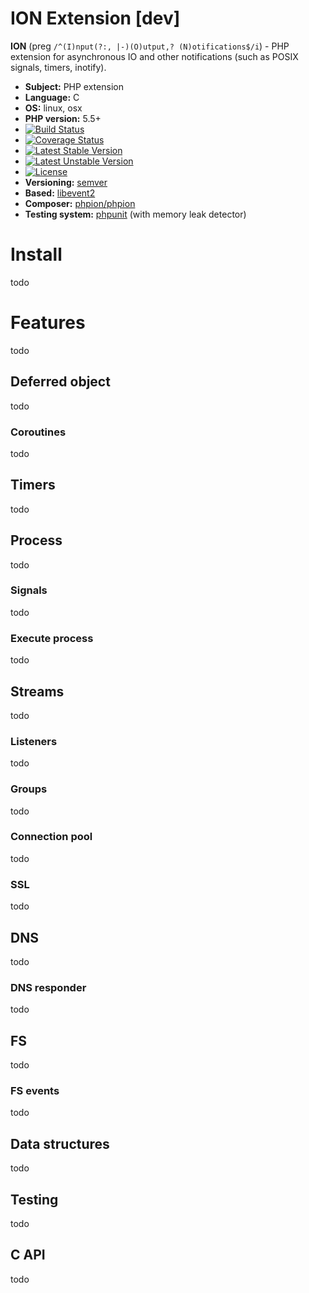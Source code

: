 ION Extension [dev]
===================

**ION** (preg `/^(I)nput(?:, |-)(O)utput,? (N)otifications$/i`) - PHP extension for asynchronous IO and other notifications (such as POSIX signals, timers, inotify).

* **Subject:** PHP extension
* **Language:** C
* **OS:** linux, osx
* **PHP version:** 5.5+
* [![Build Status](https://travis-ci.org/php-ion/php-ion.png?branch=master)](https://travis-ci.org/php-ion/php-ion)
* [![Coverage Status](https://coveralls.io/repos/php-ion/php-ion/badge.svg?branch=master&service=github)](https://coveralls.io/github/php-ion/php-ion?branch=master)
* [![Latest Stable Version](https://poser.pugx.org/phpion/phpion/v/stable)](https://packagist.org/packages/phpion/phpion)
* [![Latest Unstable Version](https://poser.pugx.org/phpion/phpion/v/unstable)](https://packagist.org/packages/phpion/phpion)
* [![License](https://poser.pugx.org/phpion/phpion/license)](https://packagist.org/packages/phpion/phpion)
* **Versioning:** [semver](http://semver.org/)
* **Based:** [libevent2](http://libevent.org/)
* **Composer:** [phpion/phpion](https://packagist.org/packages/phpion/phpion)
* **Testing system:** [phpunit](https://phpunit.de/) (with memory leak detector)

# Install

todo

# Features

todo

## Deferred object

todo

### Coroutines

todo

## Timers

todo

## Process

todo

### Signals

todo

### Execute process

todo

## Streams

todo

### Listeners

todo

### Groups

todo

### Connection pool

todo

### SSL

todo

## DNS

todo

### DNS responder

todo

## FS

todo

### FS events

todo

## Data structures

todo

## Testing

todo

## C API

todo
